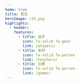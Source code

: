 ```yaml
---
home: true
title: 首页
heroImage: /33.png
highlights:
  - header: 
    features:
      - title: 选手
        icon: fa-solid fa-gear
        link: /players/
      - title: 老师
        icon: fa-solid fa-person
        link: /teachers/
      - title: 比赛
        icon: fa-solid fa-person
        link: /games/
---
```


